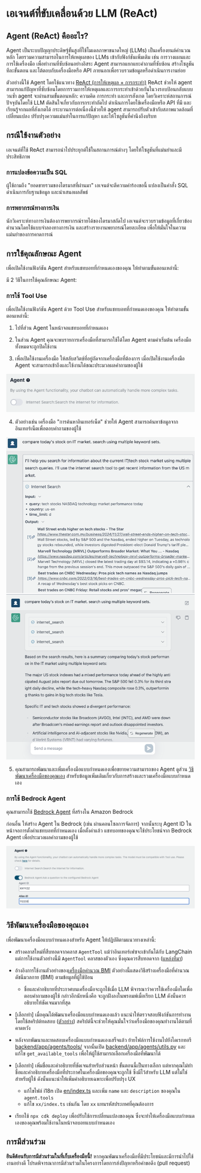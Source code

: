 # เอเจนต์ที่ขับเคลื่อนด้วย LLM (ReAct)

## Agent (ReAct) คืออะไร?

Agent เป็นระบบปัญญาประดิษฐ์ขั้นสูงที่ใช้โมเดลภาษาขนาดใหญ่ (LLMs) เป็นเครื่องยนต์คำนวณหลัก โดยรวมความสามารถในการให้เหตุผลของ LLMs เข้ากับฟังก์ชันเพิ่มเติม เช่น การวางแผนและการใช้เครื่องมือ เพื่อทำงานที่ซับซ้อนอย่างอิสระ Agent สามารถแยกแยะคำถามที่ซับซ้อน สร้างโซลูชันทีละขั้นตอน และโต้ตอบกับเครื่องมือหรือ API ภายนอกเพื่อรวบรวมข้อมูลหรือดำเนินการงานย่อย

ตัวอย่างนี้ใช้ Agent โดยใช้แนวทาง [ReAct (การให้เหตุผล + การกระทำ)](https://www.promptingguide.ai/techniques/react) ReAct ช่วยให้ agent สามารถแก้ปัญหาที่ซับซ้อนโดยการรวมการให้เหตุผลและการกระทำเข้าด้วยกันในวงรอบป้อนกลับแบบวนซ้ำ agent จะผ่านสามขั้นตอนหลัก: ความคิด การกระทำ และการสังเกต โดยวิเคราะห์สถานการณ์ปัจจุบันโดยใช้ LLM ตัดสินใจเกี่ยวกับการกระทำถัดไป ดำเนินการโดยใช้เครื่องมือหรือ API ที่มี และเรียนรู้จากผลที่สังเกตได้ กระบวนการต่อเนื่องนี้ช่วยให้ agent สามารถปรับตัวเข้ากับสภาพแวดล้อมที่เปลี่ยนแปลง ปรับปรุงความแม่นยำในการแก้ปัญหา และให้โซลูชันที่คำนึงถึงบริบท

## กรณีใช้งานตัวอย่าง

เอเจนต์ที่ใช้ ReAct สามารถนำไปประยุกต์ใช้ในสถานการณ์ต่างๆ โดยให้โซลูชันที่แม่นยำและมีประสิทธิภาพ

### การแปลงข้อความเป็น SQL

ผู้ใช้ถามถึง "ยอดขายรวมของไตรมาสที่ผ่านมา" เอเจนต์จะตีความคำร้องขอนี้ แปลงเป็นคำสั่ง SQL ดำเนินการกับฐานข้อมูล และนำเสนอผลลัพธ์

### การพยากรณ์ทางการเงิน

นักวิเคราะห์ทางการเงินต้องการพยากรณ์รายได้ของไตรมาสถัดไป เอเจนต์จะรวบรวมข้อมูลที่เกี่ยวข้อง คำนวณโดยใช้แบบจำลองทางการเงิน และสร้างรายงานพยากรณ์โดยละเอียด เพื่อให้มั่นใจในความแม่นยำของการคาดการณ์

## การใช้คุณลักษณะ Agent

เพื่อเปิดใช้งานฟังก์ชัน Agent สำหรับแชทบอทที่กำหนดเองของคุณ ให้ทำตามขั้นตอนเหล่านี้:

มี 2 วิธีในการใช้คุณลักษณะ Agent:

### การใช้ Tool Use

เพื่อเปิดใช้งานฟังก์ชัน Agent ด้วย Tool Use สำหรับแชทบอทที่กำหนดเองของคุณ ให้ทำตามขั้นตอนเหล่านี้:

1. ไปที่ส่วน Agent ในหน้าจอแชทบอทที่กำหนดเอง

2. ในส่วน Agent คุณจะพบรายการเครื่องมือที่สามารถใช้ได้โดย Agent ตามค่าเริ่มต้น เครื่องมือทั้งหมดจะถูกปิดใช้งาน

3. เพื่อเปิดใช้งานเครื่องมือ ให้สลับสวิตช์ที่อยู่ถัดจากเครื่องมือที่ต้องการ เมื่อเปิดใช้งานเครื่องมือ Agent จะสามารถเข้าถึงและใช้งานได้ขณะประมวลผลคำถามของผู้ใช้

![](./imgs/agent_tools.png)

4. ตัวอย่างเช่น เครื่องมือ "การค้นหาอินเทอร์เน็ต" ช่วยให้ Agent สามารถค้นหาข้อมูลจากอินเทอร์เน็ตเพื่อตอบคำถามของผู้ใช้

![](./imgs/agent1.png)
![](./imgs/agent2.png)

5. คุณสามารถพัฒนาและเพิ่มเครื่องมือแบบกำหนดเองเพื่อขยายความสามารถของ Agent ดูส่วน [วิธีพัฒนาเครื่องมือของคุณเอง](#how-to-develop-your-own-tools) สำหรับข้อมูลเพิ่มเติมเกี่ยวกับการสร้างและรวมเครื่องมือแบบกำหนดเอง

### การใช้ Bedrock Agent

คุณสามารถใช้ [Bedrock Agent](https://aws.amazon.com/bedrock/agents/) ที่สร้างใน Amazon Bedrock

ก่อนอื่น ให้สร้าง Agent ใน Bedrock (เช่น ผ่านคอนโซลการจัดการ) จากนั้นระบุ Agent ID ในหน้าจอการตั้งค่าแชทบอทที่กำหนดเอง เมื่อตั้งค่าแล้ว แชทบอทของคุณจะใช้ประโยชน์จาก Bedrock Agent เพื่อประมวลผลคำถามของผู้ใช้

![](./imgs/bedrock_agent_tool.png)

## วิธีพัฒนาเครื่องมือของคุณเอง

เพื่อพัฒนาเครื่องมือแบบกำหนดเองสำหรับ Agent ให้ปฏิบัติตามแนวทางเหล่านี้:

- สร้างคลาสใหม่ที่สืบทอดจากคลาส `AgentTool` แม้ว่าอินเทอร์เฟซจะเข้ากันได้กับ LangChain แต่การใช้งานตัวอย่างนี้มี `AgentTool` คลาสของตัวเอง ซึ่งคุณควรสืบทอดจาก ([แหล่งที่มา](../backend/app/agents/tools/agent_tool.py))

- อ้างอิงการใช้งานตัวอย่างของ[เครื่องมือคำนวณ BMI](../examples/agents/tools/bmi/bmi.py) ตัวอย่างนี้แสดงวิธีสร้างเครื่องมือที่คำนวณดัชนีมวลกาย (BMI) ตามข้อมูลที่ผู้ใช้ป้อน

  - ชื่อและคำอธิบายที่ประกาศบนเครื่องมือจะถูกใช้เมื่อ LLM พิจารณาว่าควรใช้เครื่องมือใดเพื่อตอบคำถามของผู้ใช้ กล่าวอีกนัยหนึ่งคือ จะถูกฝังลงในพรอมพ์เมื่อเรียก LLM ดังนั้นควรอธิบายให้ชัดเจนมากที่สุด

- [เลือกทำ] เมื่อคุณได้พัฒนาเครื่องมือแบบกำหนดเองแล้ว แนะนำให้ตรวจสอบฟังก์ชันการทำงานโดยใช้สคริปต์ทดสอบ ([ตัวอย่าง](../examples/agents/tools/bmi/test_bmi.py)) สคริปต์นี้จะช่วยให้คุณมั่นใจว่าเครื่องมือของคุณทำงานได้ตามที่คาดหวัง

- หลังจากพัฒนาและทดสอบเครื่องมือแบบกำหนดเองเสร็จแล้ว ย้ายไฟล์การใช้งานไปยังไดเรกทอรี [backend/app/agents/tools/](../backend/app/agents/tools/) จากนั้นเปิด [backend/app/agents/utils.py](../backend/app/agents/utils.py) และแก้ไข `get_available_tools` เพื่อให้ผู้ใช้สามารถเลือกเครื่องมือที่พัฒนาได้

- [เลือกทำ] เพิ่มชื่อและคำอธิบายที่ชัดเจนสำหรับส่วนหน้า ขั้นตอนนี้เป็นทางเลือก แต่หากคุณไม่ทำ ชื่อและคำอธิบายเครื่องมือที่ประกาศในเครื่องมือของคุณจะถูกใช้ ซึ่งมีไว้สำหรับ LLM แต่ไม่ใช่สำหรับผู้ใช้ ดังนั้นแนะนำให้เพิ่มคำอธิบายเฉพาะเพื่อปรับปรุง UX

  - แก้ไขไฟล์ i18n เปิด [en/index.ts](../frontend/src/i18n/en/index.ts) และเพิ่ม `name` และ `description` ของคุณใน `agent.tools`
  - แก้ไข `xx/index.ts` เช่นกัน โดย `xx` แทนรหัสประเทศที่คุณต้องการ

- เรียกใช้ `npx cdk deploy` เพื่อปรับใช้การเปลี่ยนแปลงของคุณ ซึ่งจะทำให้เครื่องมือแบบกำหนดเองของคุณพร้อมใช้งานในหน้าจอบอทแบบกำหนดเอง

## การมีส่วนร่วม

**ยินดีต้อนรับการมีส่วนร่วมในที่เก็บเครื่องมือนี้!** หากคุณพัฒนาเครื่องมือที่มีประโยชน์และมีการนำไปใช้งานอย่างดี โปรดพิจารณาการมีส่วนร่วมในโครงการโดยการส่งปัญหาหรือคำขอดึง (pull request)